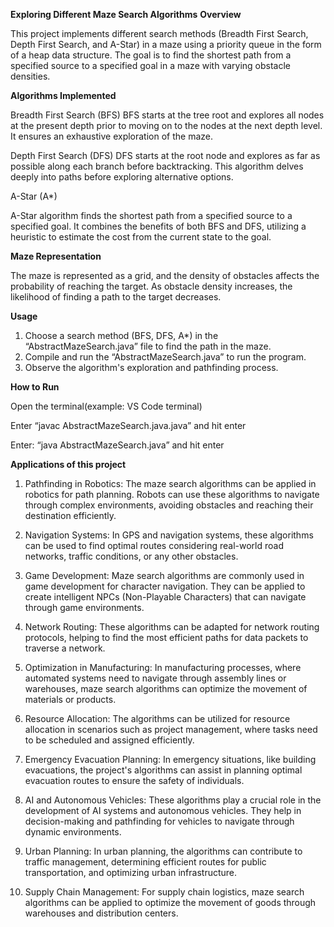 **Exploring Different Maze Search Algorithms**
**Overview**

This project implements different search methods (Breadth First Search, Depth First Search, and A-Star) in a maze using a priority queue in the form of a heap data structure. The goal is to find the shortest path from a specified source to a specified goal in a maze with varying obstacle densities.

**Algorithms Implemented**

Breadth First Search (BFS)
BFS starts at the tree root and explores all nodes at the present depth prior to moving on to the nodes at the next depth level. It ensures an exhaustive exploration of the maze.

Depth First Search (DFS)
DFS starts at the root node and explores as far as possible along each branch before backtracking. This algorithm delves deeply into paths before exploring alternative options.

A-Star (A*)

A-Star algorithm finds the shortest path from a specified source to a specified goal. It combines the benefits of both BFS and DFS, utilizing a heuristic to estimate the cost from the current state to the goal.

**Maze Representation**

The maze is represented as a grid, and the density of obstacles affects the probability of reaching the target. As obstacle density increases, the likelihood of finding a path to the target decreases.

**Usage**

1. Choose a search method (BFS, DFS, A*) in the “AbstractMazeSearch.java” file  to find the path in the maze.
2. Compile and run the “AbstractMazeSearch.java” to run the program.
3. Observe the algorithm's exploration and pathfinding process.

**How to Run**

Open the terminal(example: VS Code terminal)

Enter “javac AbstractMazeSearch.java.java” and hit enter

Enter: “java AbstractMazeSearch.java” and hit enter

**Applications of this project**

1. Pathfinding in Robotics:
The maze search algorithms can be applied in robotics for path planning. Robots can use these algorithms to navigate through complex environments, avoiding obstacles and reaching their destination efficiently.

2. Navigation Systems:
In GPS and navigation systems, these algorithms can be used to find optimal routes considering real-world road networks, traffic conditions, or any other obstacles.

3. Game Development:
Maze search algorithms are commonly used in game development for character navigation. They can be applied to create intelligent NPCs (Non-Playable Characters) that can navigate through game environments.

4. Network Routing:
These algorithms can be adapted for network routing protocols, helping to find the most efficient paths for data packets to traverse a network.

5. Optimization in Manufacturing:
In manufacturing processes, where automated systems need to navigate through assembly lines or warehouses, maze search algorithms can optimize the movement of materials or products.

6. Resource Allocation:
The algorithms can be utilized for resource allocation in scenarios such as project management, where tasks need to be scheduled and assigned efficiently.

7. Emergency Evacuation Planning:
In emergency situations, like building evacuations, the project's algorithms can assist in planning optimal evacuation routes to ensure the safety of individuals.

8. AI and Autonomous Vehicles:
These algorithms play a crucial role in the development of AI systems and autonomous vehicles. They help in decision-making and pathfinding for vehicles to navigate through dynamic environments.
9. Urban Planning:
In urban planning, the algorithms can contribute to traffic management, determining efficient routes for public transportation, and optimizing urban infrastructure.
10. Supply Chain Management:
For supply chain logistics, maze search algorithms can be applied to optimize the movement of goods through warehouses and distribution centers.


